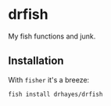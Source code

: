 # drfish

My fish functions and junk.

## Installation

With `fisher` it's a breeze:

```fish
fish install drhayes/drfish
```
